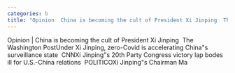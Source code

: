 ```yaml
---
categories: b
title: "Opinion  China is becoming the cult of President Xi Jinping  The Washington Post"
---
```

Opinion | China is becoming the cult of President Xi Jinping&nbsp;&nbsp;The Washington PostUnder Xi Jinping, zero-Covid is accelerating China"s surveillance state&nbsp;&nbsp;CNNXi Jinping"s 20th Party Congress victory lap bodes ill for U.S.-China relations&nbsp;&nbsp;POLITICOXi Jinping"s Chairman Ma